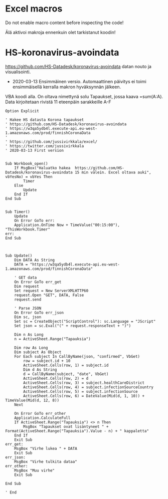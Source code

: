 # Excel macros

Do not enable macro content before inspecting the code!

Älä aktivoi makroja ennenkuin olet tarkistanut koodin!

# HS-koronavirus-avoindata

https://github.com/HS-Datadesk/koronavirus-avoindata datan nouto ja visualisointi.

- 2020-03-13 Ensimmäinen versio. Automaattinen päivitys ei toimi ensimmäisellä kerralla makron hyväksynnän jälkeen.

VBA koodi alla. On oltava nimettynä solu Tapaukset, jossa kaava =sum(A:A). Data kirjoitetaan rivistä 11 eteenpäin sarakkeille A-F
```
Option Explicit

' Hakee HS datasta Korona tapaukset
' https://github.com/HS-Datadesk/koronavirus-avoindata
' https://w3qa5ydb4l.execute-api.eu-west-1.amazonaws.com/prod/finnishCoronaData
'
' https://github.com/jussivirkkala/excel/
' https://twitter.com/jussivirkkala
' 2020-03-13 First version


Sub Workbook_open()
    If MsgBox("Haluatko hakea  https://github.com/HS-Datadesk/koronavirus-avoindata 15 min välein. Excel oltava auki", vbYesNo) = vbYes Then
        Timer
    Else
        Update
    End If
End Sub


Sub Timer()
    Update
    On Error GoTo err:
    Application.OnTime Now + TimeValue("00:15:00"), "ThisWorkbook.Timer"
err:
End Sub



Sub Update()
    Dim DATA As String
    DATA = "https://w3qa5ydb4l.execute-api.eu-west-1.amazonaws.com/prod/finnishCoronaData"
    
    ' GET data
    On Error GoTo err_get
    Dim request
    Set request = New ServerXMLHTTP60
    request.Open "GET", DATA, False
    request.send

    ' Parse JSON
    On Error GoTo err_json
    Dim sc, json
    Set sc = CreateObject("ScriptControl"): sc.Language = "JScript"
    Set json = sc.Eval("(" + request.responseText + ")")
    
    Dim n As Long
    n = ActiveSheet.Range("Tapauksia")
        
    Dim row As Long
    Dim subject As Object
    For Each subject In CallByName(json, "confirmed", VbGet)
        row = subject.id + 10
        ActiveSheet.Cells(row, 1) = subject.id
        Dim d As String
        d = CallByName(subject, "date", VbGet)
        ActiveSheet.Cells(row, 2) = d
        ActiveSheet.Cells(row, 3) = subject.healthCareDistrict
        ActiveSheet.Cells(row, 4) = subject.infectionSourceCountry
        ActiveSheet.Cells(row, 5) = subject.infectionSource
        ActiveSheet.Cells(row, 6) = DateValue(Mid(d, 1, 10)) + TimeValue(Mid(d, 12, 8))
    Next

    On Error GoTo err_other
    Application.CalculateFull
    If ActiveSheet.Range("Tapauksia") <> n Then
        MsgBox "Tapaukset ovat lisäntyneet " + Format(ActiveSheet.Range("Tapauksia").Value - n) + " kappaletta"
    End If
    Exit Sub
err_get:
    MsgBox "Virhe lukea " + DATA
    Exit Sub
err_json:
    MsgBox "Virhe tulkita dataa"
err_other:
    MsgBox "Muu virhe"
    Exit Sub

End Sub

' End
```
